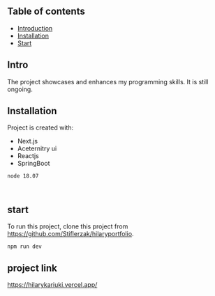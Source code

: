 ## Table of contents
* [Introduction](#Intro)
* [Installation](#Installation)
* [Start](#start)

## Intro
The project showcases and enhances my programming skills.
It is still ongoing.


## Installation
Project is created with:
* Next.js
* Aceternitry ui
* Reactjs
* SpringBoot

```
node 18.07



```
	
## start
To run this project, clone this project from 
https://github.com/Stiflerzak/hilaryportfolio.

```
npm run dev

```
 ## project link

   https://hilarykariuki.vercel.app/